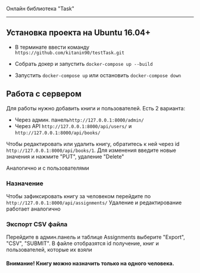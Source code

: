 Онлайн библиотека "Task"
***
Установка проекта на Ubuntu 16.04+
---
* В терминате ввести команду `https://github.com/kitanin90/testTask.git`

* Собрать докер и запустить  `docker-compose up --build`
* Запустить `docker-compose up` или остановить `docker-compose down`

Работа с сервером
---
Для работы нужно добавить книги и пользователей.
Есть 2 варианта:
- Через админ. панель`http://127.0.0.1:8000/admin/`
- Через API `http://127.0.0.1:8000/api/users/` и `http://127.0.0.1:8000/api/books/`

Чтобы редактировать или удалить книгу, обратитесь к ней через id `http://127.0.0.1:8000/api/books/1`. 
Для изменения введите новые значения и нажмите "PUT", удаление "Delete"

Аналогично и с пользователями

### Назначение

Чтобы зафиксировать книгу за человеком перейдите по `http://127.0.0.1:8000/api/assignments/`
Удаление и редактирование работает аналогично

### Экспорт CSV файла
Перейдите в админ.панель и таблице Assignments выберите "Export", "CSV", "SUBMIT".
В файле отобразятся id получение, книг и пользователей, которые их взяли

#### Внимание! Книгу можно назначить только на одного человека. 